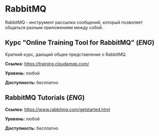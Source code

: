 # RabbitMQ

RabbitMQ - инструмент рассылки сообщений, который позволяет общаться разным приложениям между собой.

## Курс "Online Training Tool for RabbitMQ" (*ENG*)

Краткий курс, дающий общее представление о RabbitMQ.

**Ссылка:** https://training.cloudamqp.com/

**Уровень:** любой

**Доступность:** бесплатно

## RabbitMQ Tutorials (*ENG*)

**Ссылка:** https://www.rabbitmq.com/getstarted.html

**Уровень:** любой

**Доступность:** бесплатно